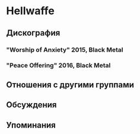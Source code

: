 # Hellwaffe



## Дискография

### "Worship of Anxiety" 2015, Black Metal



### "Peace Offering" 2016, Black Metal




## Отношения с другими группами


## Обсуждения


## Упоминания

